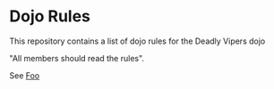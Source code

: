 Dojo Rules
==========

This repository contains a list of dojo rules for the Deadly Vipers dojo

"All members should read the rules".

See [Foo](https://github.com/deadlyvipers)

